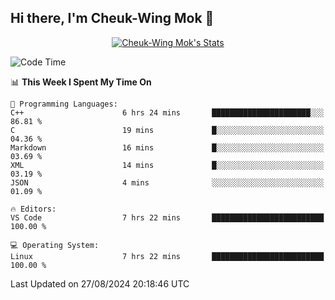 ## Hi there, I'm Cheuk-Wing Mok 👋

<!--
**mozro0327/mozro0327** is a ✨ _special_ ✨ repository because its `README.md` (this file) appears on your GitHub profile.

Here are some ideas to get you started:

- 🔭 I’m currently working on ...
- 🌱 I’m currently learning ...
- 👯 I’m looking to collaborate on ...
- 🤔 I’m looking for help with ...
- 💬 Ask me about ...
- 📫 How to reach me: ...
- 😄 Pronouns: ...
- ⚡ Fun fact: ...
-->

<p align="center">
  <a href="https://github.com/mozro0327" class="rich-diff-level-one">
    <img src="https://github-readme-stats.vercel.app/api?username=mozro0327&title_color=333&text_color=777" alt="Cheuk-Wing Mok's Stats" >
    <!-- &hide=issues
    <img src="https://github-readme-stats.vercel.app/api?username=mozro0327&hide=issues&title_color=333&text_color=777" alt="Cheuk-Wing Mok's Stats" >
    -->
  </a>
</p>

<!--START_SECTION:waka-->
![Code Time](http://img.shields.io/badge/Code%20Time-2%2C897%20hrs%2038%20mins-blue)

📊 **This Week I Spent My Time On** 

```text
💬 Programming Languages: 
C++                      6 hrs 24 mins       ██████████████████████░░░   86.81 % 
C                        19 mins             █░░░░░░░░░░░░░░░░░░░░░░░░   04.36 % 
Markdown                 16 mins             █░░░░░░░░░░░░░░░░░░░░░░░░   03.69 % 
XML                      14 mins             █░░░░░░░░░░░░░░░░░░░░░░░░   03.19 % 
JSON                     4 mins              ░░░░░░░░░░░░░░░░░░░░░░░░░   01.09 % 

🔥 Editors: 
VS Code                  7 hrs 22 mins       █████████████████████████   100.00 % 

💻 Operating System: 
Linux                    7 hrs 22 mins       █████████████████████████   100.00 % 
```


 Last Updated on 27/08/2024 20:18:46 UTC
<!--END_SECTION:waka-->

